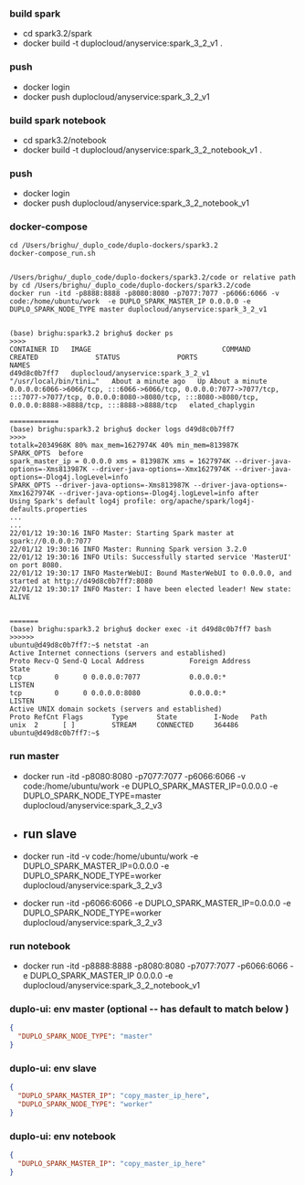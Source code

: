 ### build  spark
* cd spark3.2/spark
* docker build -t duplocloud/anyservice:spark_3_2_v1 .
### push
* docker login
* docker push duplocloud/anyservice:spark_3_2_v1

### build  spark notebook
* cd spark3.2/notebook
* docker build -t duplocloud/anyservice:spark_3_2_notebook_v1 .
### push
* docker login
* docker push duplocloud/anyservice:spark_3_2_notebook_v1

### docker-compose 
```shell
cd /Users/brighu/_duplo_code/duplo-dockers/spark3.2
docker-compose_run.sh
```




````text

/Users/brighu/_duplo_code/duplo-dockers/spark3.2/code or relative path  by cd /Users/brighu/_duplo_code/duplo-dockers/spark3.2/code
docker run -itd -p8888:8888 -p8080:8080 -p7077:7077 -p6066:6066 -v code:/home/ubuntu/work  -e DUPLO_SPARK_MASTER_IP 0.0.0.0 -e DUPLO_SPARK_NODE_TYPE master duplocloud/anyservice:spark_3_2_v1


(base) brighu:spark3.2 brighu$ docker ps 
>>>>
CONTAINER ID   IMAGE                                COMMAND                  CREATED              STATUS              PORTS                                                                                                                                                                        NAMES
d49d8c0b7ff7   duplocloud/anyservice:spark_3_2_v1   "/usr/local/bin/tini…"   About a minute ago   Up About a minute   0.0.0.0:6066->6066/tcp, :::6066->6066/tcp, 0.0.0.0:7077->7077/tcp, :::7077->7077/tcp, 0.0.0.0:8080->8080/tcp, :::8080->8080/tcp, 0.0.0.0:8888->8888/tcp, :::8888->8888/tcp   elated_chaplygin

============
(base) brighu:spark3.2 brighu$ docker logs d49d8c0b7ff7
>>>>
totalk=2034968K 80% max_mem=1627974K 40% min_mem=813987K
SPARK_OPTS  before 
spark_master_ip = 0.0.0.0 xms = 813987K xms = 1627974K --driver-java-options=-Xms813987K --driver-java-options=-Xmx1627974K --driver-java-options=-Dlog4j.logLevel=info
SPARK_OPTS --driver-java-options=-Xms813987K --driver-java-options=-Xmx1627974K --driver-java-options=-Dlog4j.logLevel=info after 
Using Spark's default log4j profile: org/apache/spark/log4j-defaults.properties
...
...
22/01/12 19:30:16 INFO Master: Starting Spark master at spark://0.0.0.0:7077
22/01/12 19:30:16 INFO Master: Running Spark version 3.2.0
22/01/12 19:30:16 INFO Utils: Successfully started service 'MasterUI' on port 8080.
22/01/12 19:30:17 INFO MasterWebUI: Bound MasterWebUI to 0.0.0.0, and started at http://d49d8c0b7ff7:8080
22/01/12 19:30:17 INFO Master: I have been elected leader! New state: ALIVE
 

=======
(base) brighu:spark3.2 brighu$ docker exec -it d49d8c0b7ff7 bash
>>>>>>
ubuntu@d49d8c0b7ff7:~$ netstat -an 
Active Internet connections (servers and established)
Proto Recv-Q Send-Q Local Address           Foreign Address         State      
tcp        0      0 0.0.0.0:7077            0.0.0.0:*               LISTEN     
tcp        0      0 0.0.0.0:8080            0.0.0.0:*               LISTEN     
Active UNIX domain sockets (servers and established)
Proto RefCnt Flags       Type       State         I-Node   Path
unix  2      [ ]         STREAM     CONNECTED     364486   
ubuntu@d49d8c0b7ff7:~$ 

```` 
### run master
* docker run -itd -p8080:8080 -p7077:7077 -p6066:6066 -v code:/home/ubuntu/work  -e DUPLO_SPARK_MASTER_IP=0.0.0.0 -e DUPLO_SPARK_NODE_TYPE=master duplocloud/anyservice:spark_3_2_v3

* ## run slave
* docker run -itd   -v code:/home/ubuntu/work  -e DUPLO_SPARK_MASTER_IP=0.0.0.0 -e DUPLO_SPARK_NODE_TYPE=worker duplocloud/anyservice:spark_3_2_v3

* docker run -itd   -p6066:6066  -e DUPLO_SPARK_MASTER_IP=0.0.0.0 -e DUPLO_SPARK_NODE_TYPE=worker duplocloud/anyservice:spark_3_2_v3
### run notebook
*  docker run -itd -p8888:8888 -p8080:8080 -p7077:7077  -p6066:6066  -e DUPLO_SPARK_MASTER_IP 0.0.0.0 -e duplocloud/anyservice:spark_3_2_notebook_v1



### duplo-ui: env master (optional -- has default to match below )
```json
{ 
  "DUPLO_SPARK_NODE_TYPE": "master"
}

```

###  duplo-ui: env slave

```json
{
  "DUPLO_SPARK_MASTER_IP": "copy_master_ip_here",
  "DUPLO_SPARK_NODE_TYPE": "worker"
}

```


###  duplo-ui: env notebook

```json
{
  "DUPLO_SPARK_MASTER_IP": "copy_master_ip_here" 
}

```